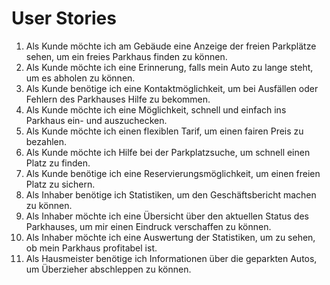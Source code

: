 # User Stories

1. Als Kunde möchte ich am Gebäude eine Anzeige der freien Parkplätze sehen, um ein freies Parkhaus finden zu können.
1. Als Kunde möchte ich eine Erinnerung, falls mein Auto zu lange steht, um es abholen zu können.
1. Als Kunde benötige ich eine Kontaktmöglichkeit, um bei Ausfällen oder Fehlern des Parkhauses Hilfe zu bekommen.
1. Als Kunde möchte ich eine Möglichkeit, schnell und einfach ins Parkhaus ein- und auszuchecken.
1. Als Kunde möchte ich einen flexiblen Tarif, um einen fairen Preis zu bezahlen.
1. Als Kunde möchte ich Hilfe bei der Parkplatzsuche, um schnell einen Platz zu finden.
1. Als Kunde benötige ich eine Reservierungsmöglichkeit, um einen freien Platz zu sichern.
1. Als Inhaber benötige ich Statistiken, um den Geschäftsbericht machen zu können.
1. Als Inhaber möchte ich eine Übersicht über den aktuellen Status des Parkhauses, um mir einen Eindruck verschaffen zu können.
1. Als Inhaber möchte ich eine Auswertung der Statistiken, um zu sehen, ob mein Parkhaus profitabel ist.
1. Als Hausmeister benötige ich Informationen über die geparkten Autos, um Überzieher abschleppen zu können.
